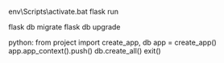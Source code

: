 env\Scripts\activate.bat
flask run

flask db migrate
flask db upgrade

python:
from project import create_app, db
app = create_app()
app.app_context().push()
db.create_all()
exit()